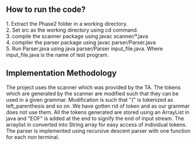 <h2>How to run the code? </h2>
1. Extract the Phase2 folder in a working directory. <br>
2. Set src as the working directory using cd command. <br>
3. compile the scanner package using javac scanner/*.java <br>
4. compiler the parser package using javac parser/Parser.java <br>
5. Run Parser.java using java parser/Parser input_file.java. Where input_file.java is the name of test program. <br>

<h2>Implementation Methodology</h2>

The project uses the scanner which was provided by the TA. The tokens which are generated by the scanner are modified such that 
they can be used in a given grammar. Modification is such that "(" is tokenized as left_parenthesis and so on .We have gotten rid of token <meta statement> and <Spaces> as our grammar does not use them.
All the tokens generated are stored using an ArrayList in java and "EOF" is added at the end to signify the end of input stream. The arraylist in converted into String array for easy
access of individual tokens.
The parser is implemented using recursive descent parser with one function for each non terminal.





